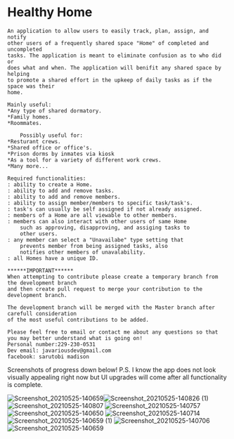 
# Healthy Home


	An application to allow users to easily track, plan, assign, and notify 
	other users of a frequently shared space "Home" of completed and uncompleted 
	tasks. The application is meant to eliminate confusion as to who did or
	does what and when. The application will benifit any shared space by helping
	to promote a shared effort in the upkeep of daily tasks as if the space was their
	home.
	
	Mainly useful:
	*Any type of shared dormatory.
	*Family homes.
	*Roommates.

        Possibly useful for:
	*Resturant crews.
	*Shared office or office's.
	*Prison dorms by inmates via kiosk
	*As a tool for a variety of different work crews.
	*Many more...
	
	Required functionalities:
	: ability to create a Home.
	: ability to add and remove tasks.
	: ability to add and remove members.
	: ability to assign member/members to specific task/task's.
	: task's can usually be self assigned if not already assigned.
	: members of a Home are all viewable to other members.
	: members can also interact with other users of same Home
		such as approving, disapproving, and assiging tasks to 
		other users.
	: any member can select a "Unavailabe" type setting that 
		prevents member from being assigned tasks, also
		notifies other members of unavalability.
	: all Homes have a unique ID.
	
	******IMPORTANT******
	When attempting to contribute please create a temporary branch from the development branch
	and then create pull request to merge your contribution to the development branch.
	
	The development branch will be merged with the Master branch after carefull consideration 
	of the most useful contributions to be added.

	Please feel free to email or contact me about any questions so that you may better understand what is going on!
	Personal number:229-230-0531
	Dev email: javariousdev@gmail.com
	facebook: sarutobi madison
	
Screenshots of progress down below!
P.S. I know the app does not look visually appealing right now but UI upgrades will come after all functionality is complete.

![Screenshot_20210525-140659](https://user-images.githubusercontent.com/48261938/119548413-30522080-bd64-11eb-9f59-cfc253789674.png)![Screenshot_20210525-140826 (1)](https://user-images.githubusercontent.com/48261938/119548891-b0788600-bd64-11eb-8e32-90c0fd005db5.png)
![Screenshot_20210525-140807](https://user-images.githubusercontent.com/48261938/119548893-b0788600-bd64-11eb-9e9e-7fce4c9b5d70.png)
![Screenshot_20210525-140757](https://user-images.githubusercontent.com/48261938/119548895-b1111c80-bd64-11eb-88b5-54d26c9f2568.png)
![Screenshot_20210525-140650](https://user-images.githubusercontent.com/48261938/119548898-b1111c80-bd64-11eb-805a-e99870dafc5a.png)
![Screenshot_20210525-140714](https://user-images.githubusercontent.com/48261938/119548899-b1111c80-bd64-11eb-85d7-302150af8306.png)
![Screenshot_20210525-140659 (1)](https://user-images.githubusercontent.com/48261938/119548900-b1111c80-bd64-11eb-8391-2c73628d9a3a.png)
![Screenshot_20210525-140706](https://user-images.githubusercontent.com/48261938/119548901-b1a9b300-bd64-11eb-9205-a70810f21aa3.png)
![Screenshot_20210525-140659](https://user-images.githubusercontent.com/48261938/119548902-b1a9b300-bd64-11eb-81b8-52fa40d2989c.png)


